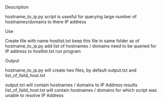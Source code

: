Description

hostname_to_ip.py script is usesful for querying large number of hostnames/domains to there IP address

Use

Create file with name hostlist.txt keep this file in same folder as of hostname_to_ip.py
add list of hostnames / domains need to be queried for IP address to hostlist.txt
run program

Output

hostname_to_ip.py will create two files, by default output.txt and list_of_faild_host.txt

output.txt will contain hostnames / domains to IP Address results
list_of_faild_host.txt will contain hostnames / domains for which script was unable to resolve IP Address

